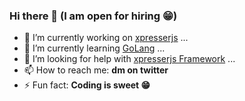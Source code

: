 ### Hi there 👋 (I am open for hiring 😁) 

- 🔭 I’m currently working on [xpresserjs](https://xpresserjs.com) ...
- 🌱 I’m currently learning [GoLang](https://golang.org) ...
- 🤔 I’m looking for help with [xpresserjs Framework](https://xpresserjs.com) ...
- 📫 How to reach me: **dm on twitter**
- ⚡ Fun fact: **Coding is sweet 😁**
